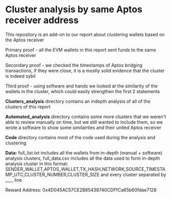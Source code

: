 # Cluster analysis by same Aptos receiver address

This repository is an add-on to our report about clustering wallets based on the Aptos receiver 


Primary proof - all the EVM wallets in this report sent funds to the same Aptos receiver

Secondary proof - we checked the timestamps of Aptos bridging transactions, if they were close, it is a mostly solid evidence that the cluster is indeed sybil

Third proof - using software and hands we looked at the similarity of the wallets in the cluster, which could easily strengthen the first 2 statements


**Clusters_analysis** directory contains an indepth analysis of all of the clusters of this report

**Automated_analysis** directory contains some more clusters that we weren't able to review manually on time, but we still wanted to include them, so we wrote a software to show some similairties and their united Aptos receiver

**Code** directory contains most of the code used during the analysis and clustering

**Data:** full_list.txt includes all the wallets from in-depth (manual + software) analysis clusters, full_data.csv includes all the data used to form in-depth analysis cluster in this format: SENDER_WALLET,APTOS_WALLET,TX_HASH,NETWORK,SOURCE_TIMESTAMP_UTC,CLUSTER_NUMBER,CLUSTER_SIZE and every cluster separated by ,,,,,, line

Reward Address: 0x4D045AC57CE2B85438740CDFfCa65b60fdae7128
